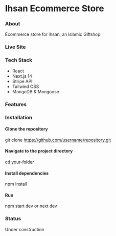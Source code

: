 # Ihsan Ecommerce Store

### About

Ecommerce store for Ihsan, an Islamic Giftshop

### Live Site

### Tech Stack

- React
- Next.js 14
- Stripe API
- Tailwind CSS
- MongoDB & Mongoose

### Features

### Installation

#### Clone the repository

git clone https://github.com/username/repository.git

#### Navigate to the project directory

cd your-folder

#### Install dependencies

npm install

#### Run

npm start dev or next dev

### Status

Under construction
